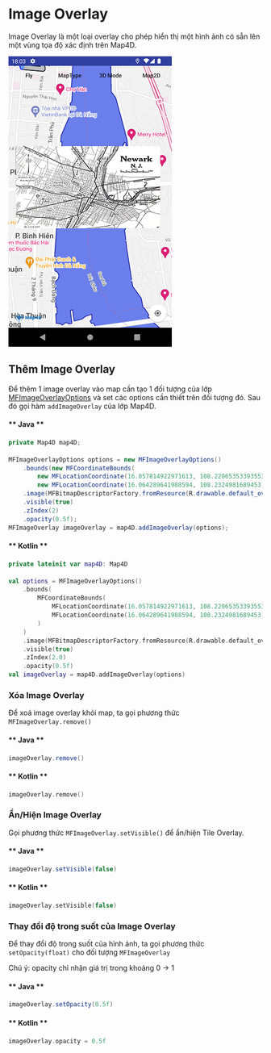 # Image Overlay

Image Overlay là một loại overlay cho phép hiển thị một hình ảnh có sẵn lên một vùng tọa độ xác định trên Map4D.

![CocoaPods](../../resources/imageOverlay.png)

## Thêm Image Overlay

Để thêm 1 image overlay vào map cần tạo 1 đối tượng của lớp [MFImageOverlayOptions](reference/image-overlay?id=mfimageoverlayoptions-class) và set các options cần thiết
trên đối tượng đó. Sau đó gọi hàm `addImageOverlay` của lớp Map4D.

<!-- tabs:start -->
#### ** Java **

```java
private Map4D map4D;

MFImageOverlayOptions options = new MFImageOverlayOptions()
    .bounds(new MFCoordinateBounds(
        new MFLocationCoordinate(16.057814922971613, 108.22065353393553),
        new MFLocationCoordinate(16.064289641988594, 108.2324981689453)))
    .image(MFBitmapDescriptorFactory.fromResource(R.drawable.default_overlay))
    .visible(true)
    .zIndex(2)
    .opacity(0.5f);
MFImageOverlay imageOverlay = map4D.addImageOverlay(options);
```

#### ** Kotlin **

```kotlin
private lateinit var map4D: Map4D

val options = MFImageOverlayOptions()
    .bounds(
        MFCoordinateBounds(
            MFLocationCoordinate(16.057814922971613, 108.22065353393553),
            MFLocationCoordinate(16.064289641988594, 108.2324981689453)
        )
    )
    .image(MFBitmapDescriptorFactory.fromResource(R.drawable.default_overlay))
    .visible(true)
    .zIndex(2.0)
    .opacity(0.5f)
val imageOverlay = map4D.addImageOverlay(options)
```
<!-- tabs:end -->

### Xóa Image Overlay

Để xoá image overlay khỏi map, ta gọi phương thức `MFImageOverlay.remove()`

<!-- tabs:start -->
#### ** Java **

```java
imageOverlay.remove()
```

#### ** Kotlin **

```kotlin
imageOverlay.remove()
```
<!-- tabs:end -->

### Ẩn/Hiện Image Overlay

Gọi phương thức `MFImageOverlay.setVisible()` để ẩn/hiện Tile Overlay.

<!-- tabs:start -->
#### ** Java **

```java
imageOverlay.setVisible(false)
```

#### ** Kotlin **

```kotlin
imageOverlay.setVisible(false)
```
<!-- tabs:end -->

### Thay đổi độ trong suốt của Image Overlay

Để thay đổi độ trong suốt của hình ảnh, ta gọi phương thức `setOpacity(float)` cho đối tượng `MFImageOverlay`

Chú ý: opacity chỉ nhận giá trị trong khoảng 0 -> 1

<!-- tabs:start -->
#### ** Java **

```java
imageOverlay.setOpacity(0.5f)
```

#### ** Kotlin **

```kotlin
imageOverlay.opacity = 0.5f
```
<!-- tabs:end -->
